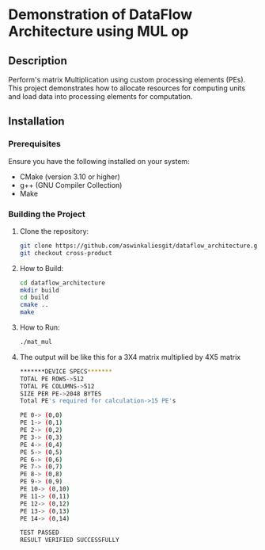 # Demonstration of DataFlow Architecture using MUL op

## Description

Perform's matrix Multiplication using custom processing elements (PEs). This project demonstrates how to allocate resources for computing units and load data into processing elements for computation.

## Installation

### Prerequisites

Ensure you have the following installed on your system:
- CMake (version 3.10 or higher)
- g++ (GNU Compiler Collection)
- Make

### Building the Project

1. Clone the repository:
   ```bash
   git clone https://github.com/aswinkaliesgit/dataflow_architecture.git
   git checkout cross-product
2. How to Build:
   ```bash
   cd dataflow_architecture
   mkdir build
   cd build
   cmake ..
   make
3. How to Run:
   ```bash
   ./mat_mul 
4. The output will be like this for a 3X4 matrix multiplied by 4X5 matrix
   ```bash
   *******DEVICE SPECS*******
   TOTAL PE ROWS->512
   TOTAL PE COLUMNS->512
   SIZE PER PE->2048 BYTES
   Total PE's required for calculation->15 PE's

   PE 0-> (0,0) 
   PE 1-> (0,1) 
   PE 2-> (0,2) 
   PE 3-> (0,3) 
   PE 4-> (0,4) 
   PE 5-> (0,5) 
   PE 6-> (0,6) 
   PE 7-> (0,7) 
   PE 8-> (0,8) 
   PE 9-> (0,9) 
   PE 10-> (0,10) 
   PE 11-> (0,11) 
   PE 12-> (0,12) 
   PE 13-> (0,13) 
   PE 14-> (0,14) 

   TEST PASSED
   RESULT VERIFIED SUCCESSFULLY
